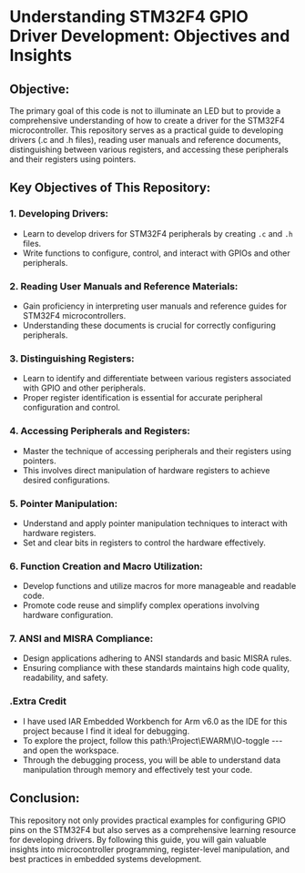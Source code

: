 # Understanding STM32F4 GPIO Driver Development: Objectives and Insights

## Objective:
The primary goal of this code is not to illuminate an LED but to provide a comprehensive understanding of how to create a driver for the STM32F4 microcontroller. This repository serves as a practical guide to developing drivers (.c and .h files), reading user manuals and reference documents, distinguishing between various registers, and accessing these peripherals and their registers using pointers.

## Key Objectives of This Repository:

### 1. Developing Drivers:
- Learn to develop drivers for STM32F4 peripherals by creating `.c` and `.h` files.
- Write functions to configure, control, and interact with GPIOs and other peripherals.

### 2. Reading User Manuals and Reference Materials:
- Gain proficiency in interpreting user manuals and reference guides for STM32F4 microcontrollers.
- Understanding these documents is crucial for correctly configuring peripherals.

### 3. Distinguishing Registers:
- Learn to identify and differentiate between various registers associated with GPIO and other peripherals.
- Proper register identification is essential for accurate peripheral configuration and control.

### 4. Accessing Peripherals and Registers:
- Master the technique of accessing peripherals and their registers using pointers.
- This involves direct manipulation of hardware registers to achieve desired configurations.

### 5. Pointer Manipulation:
- Understand and apply pointer manipulation techniques to interact with hardware registers.
- Set and clear bits in registers to control the hardware effectively.

### 6. Function Creation and Macro Utilization:
- Develop functions and utilize macros for more manageable and readable code.
- Promote code reuse and simplify complex operations involving hardware configuration.

### 7. ANSI and MISRA Compliance:
- Design applications adhering to ANSI standards and basic MISRA rules.
- Ensuring compliance with these standards maintains high code quality, readability, and safety.


### .Extra Credit
- I have used IAR Embedded Workbench for Arm v6.0 as the IDE for this project because I find it ideal for debugging.
- To explore the project, follow this path:\Project\EWARM\IO-toggle --- and open the workspace.
- Through the debugging process, you will be able to understand data manipulation through memory and effectively test your code.

## Conclusion:
This repository not only provides practical examples for configuring GPIO pins on the STM32F4 but also serves as a comprehensive learning resource for developing drivers. By following this guide, you will gain valuable insights into microcontroller programming, register-level manipulation, and best practices in embedded systems development.
